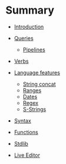 # Summary

- [Introduction](./introduction.md)
- [Queries](./queries/README.md)
  - [Pipelines](./queries/pipelines.md)
- [Verbs](./verbs.md)
- [Language features](./language-features/README.md)

  <!--   - f-strings — `CONCAT(foo, " ", bar)` -> `f"{foo} {bar}"`? -->
  - [String concat]()
    <!-- - Ranges — `BETWEEN 1 AND 3` -> `in 1..3`? -->
  - [Ranges]()
    <!-- - - Dates — `"2021-01-01"` -> `@2021-01-01`? And `DATE_TRUNC(foo_date, YEAR)` -> `foo_date.year`? Or -> `foo_date | as year`? Or `foo_date | to year`? -->
    <!-- - Offsets — `DATE_ADD(DATE "2008-12-25", INTERVAL 5 DAY)` -> `@2008-12-25 - 5day`? -->
  - [Dates]()
    <!--   - Regex — `REGEX_MATCH(foo, "\\w{3}")` -> `foo ~ r"\w{3}"`? Or -> `regex foo r"\w{3}"`? -->
  - [Regex]()
  - [S-Strings](s-strings.md)

- [Syntax](./syntax.md)
- [Functions](./functions.md)
- [Stdlib](./stdlib.md)
- [Live Editor](./editor.md)
